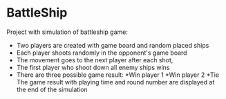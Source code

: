 # BattleShip
Project with simulation of battleship game:
- Two players are created with game board and random placed ships
- Each player shoots randomly in the opponent's game board
- The movement goes to the next player after each shot, 
- The first player who shoot down all enemy ships wins
- There are three possible game result:
  *Win player 1
  *Win player 2 
  *Tie
The game result with playing time and round number are displayed at the end of the simulation
